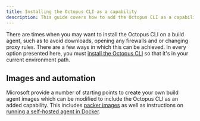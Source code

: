```yaml
---
title: Installing the Octopus CLI as a capability
description: This guide covers how to add the Octopus CLI as a capability to your Azure DevOps custom build agents.
---
```


There are times when you may want to install the Octopus CLI on a build agent, such as to avoid downloads, opening any firewalls and or changing proxy rules. There are a few ways in which this can be
achieved. In every option presented here, you must [install the Octopus CLI](/docs/octopus-rest-api/octopus-cli/index.md) so that it's in your current environment path. 

## Images and automation

Microsoft provide a number of starting points to create your own build agent images which can be modified to include the Octopus CLI as an added capability. This includes [packer images](https://github.com/actions/virtual-environments/tree/main/images) as well as instructions on [running a self-hosted agent in Docker](https://docs.microsoft.com/en-gb/azure/devops/pipelines/agents/docker).

